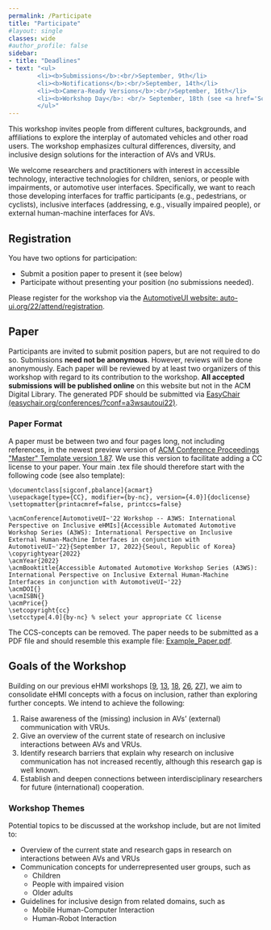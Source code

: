 ```yaml
---
permalink: /Participate
title: "Participate"
#layout: single
classes: wide
#author_profile: false
sidebar:
- title: "Deadlines"
- text: "<ul>
        <li><b>Submissions</b>:<br/>September, 9th</li>
        <li><b>Notifications</b>:<br/>September, 14th</li>
        <li><b>Camera-Ready Versions</b>:<br/>September, 16th</li>
        <li><b>Workshop Day</b>: <br/> September, 18th (see <a href='Schedule'>Schedule</a>)</li>
        </ul>"
---
```


This workshop invites people from different cultures, backgrounds, and affiliations to explore the interplay of automated vehicles and other road users. 
The workshop emphasizes cultural differences, diversity, and inclusive design solutions for the interaction of AVs and VRUs. 

We welcome researchers and practitioners with interest in accessible technology, interactive technologies for children, seniors, or people with impairments, or automotive user interfaces. Specifically, we want to reach those developing interfaces for traffic participants (e.g., pedestrians, or cyclists), inclusive interfaces (addressing, e.g., visually impaired people), or external human-machine interfaces for AVs. 

## Registration
You have two options for participation: 
* Submit a position paper to present it (see below)
* Participate without presenting your position (no submissions needed). 

Please register for the workshop via the [AutomotiveUI website: auto-ui.org/22/attend/registration](https://www.auto-ui.org/22/attend/registration/). 

## Paper 
Participants are invited to submit position papers, but are not required to do so. 
Submissions **need not be anonymous**. However, reviews will be done anonymously. Each paper will be reviewed by at least two organizers of this workshop with regard to its contribution to the workshop. **All accepted submissions will be published online** on this website but not in the ACM Digital Library. 
The generated PDF should be submitted via [EasyChair (easychair.org/conferences/?conf=a3wsautoui22)](https://easychair.org/conferences/?conf=a3wsautoui22).

### Paper Format 
A paper must be between two and four pages long, not including references, in the newest preview version of [ACM Conference Proceedings "Master" Template version 1.87](https://github.com/a3ws/acmart_workshoptemplate/releases/download/1.87-a3ws/template_1.87.zip). 
We use this version to facilitate adding a CC license to your paper. Your main .tex file should therefore start with the following code (see also template):
```
\documentclass[sigconf,pbalance]{acmart}
\usepackage[type={CC}, modifier={by-nc}, version={4.0}]{doclicense}
\settopmatter{printacmref=false, printccs=false}

\acmConference[AutomotiveUI~'22 Workshop -- A3WS: International Perspective on Inclusive eHMIs]{Accessible Automated Automotive Workshop Series (A3WS): International Perspective on Inclusive External Human-Machine Interfaces in conjunction with AutomotiveUI~'22}{September 17, 2022}{Seoul, Republic of Korea}
\copyrightyear{2022}
\acmYear{2022}
\acmBooktitle{Accessible Automated Automotive Workshop Series (A3WS): International Perspective on Inclusive External Human-Machine Interfaces in conjunction with AutomotiveUI~'22}
\acmDOI{}
\acmISBN{}
\acmPrice{}
\setcopyright{cc}
\setcctype[4.0]{by-nc} % select your appropriate CC license
```
The CCS-concepts can be removed. 
The paper needs to be submitted as a PDF file and should resemble this example file: [Example_Paper.pdf]({{site.baseurl}}/assets/ACM_Conference_Proceedings_Example.pdf).

<!-- ### Video Format
To submit a video, authors must create a PDF file containing their names, the title of the video, and the URL to the video file. 
The video must remain online until the decision deadline. 
Video formats should have a resolution of at least 1080p or 1080x1920 px. 
The audio bitrate should be at least 128 kbps for Mono, or 384 kbps for Stereo sound. 
Video contents are expected to contain captions for increased accessibility. 
Authors are free to structure their videos as they see fit, as long as they stay within three minutes. 
For example, a simple way to create a video could be to record a Pecha-Kucha style presentation [[3](/References/#ref3)]. 
Videos should not contain advertisements or be heavily promotional. 
The prepared PDF should be submitted via Easychair and resemble this example file: [Example_Video.pdf](../assets/Video_Example.pdf). -->

## Goals of the Workshop
Building on our previous eHMI workshops [[9](/References/#ref9), [13](/References/#ref13), [18](/References/#ref18), [26](/References/#ref26), [27](/References/#ref27)], we aim to consolidate eHMI concepts with a focus on inclusion, rather than exploring further concepts. We intend to achieve the following:
1. Raise awareness of the (missing) inclusion in AVs’ (external) communication with VRUs.
2. Give an overview of the current state of research on inclusive interactions between AVs and VRUs.
3. Identify research barriers that explain why research on inclusive communication has not increased recently, although this research gap is well known.
4. Establish and deepen connections between interdisciplinary researchers for future (international) cooperation.

### Workshop Themes
Potential topics to be discussed at the workshop include, but are not limited to: 
* Overview of the current state and research gaps in research on interactions between AVs and VRUs 
* Communication concepts for underrepresented user groups, such as
  * Children 
  * People with impaired vision
  * Older adults
* Guidelines for inclusive design from related domains, such as
  * Mobile Human-Computer Interaction
  * Human-Robot Interaction 


<!-- ## Tools Used at the Workshop
This workshop will be held remotely. It is important that participants test their tools and devices for a smooth event. 
Below, we list the currently planned tools that will be used during the workshop. 
If you see problems with these tools, feel free to contact us (see [Organizers](../Organizers) for contact details).  -->

<!-- 
### (Asynchronous) Communication
We plan to use [Slack](https://slack.com/) as communication platform for discussion before or after the workshop.  -->
